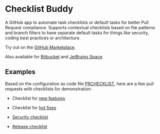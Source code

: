 # Checklist Buddy

A GitHub app to automate task checklists or default tasks for better Pull Request compliance. Supports contextual checklists based on file patterns and branch filters to have separate default tasks for things like security, coding best practices or architecture.

Try out on the [GitHub Marketplace](https://github.com/marketplace/pull-request-checklist-buddy).

Also available for [Bitbucket](https://marketplace.atlassian.com/apps/1225571/pull-request-checklist-buddy-for-bitbucket?hosting=cloud&tab=overview) and [JetBrains Space](https://plugins.jetbrains.com/plugin/20330-checklist-buddy-for-space).

## Examples
Based on the configuration as code file [PRCHECKLIST](https://github.com/mibexsoftware/checklist-buddy-demo/blob/main/PRCHECKLIST), here are a few pull requests with checklists for demonstration:

- Checklist for [new features](https://github.com/mibexsoftware/checklist-buddy-demo/pull/3)

- Checklist for [hot fixes](https://github.com/mibexsoftware/checklist-buddy-demo/pull/4)

- [Security checklist](https://github.com/mibexsoftware/checklist-buddy-demo/pull/8)


- [Release checklist](https://github.com/mibexsoftware/checklist-buddy-demo/pull/11)